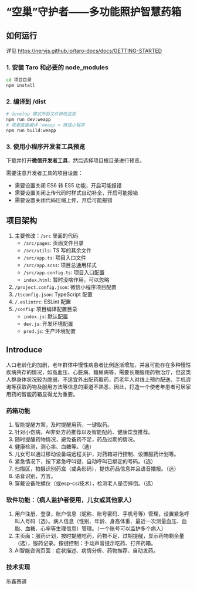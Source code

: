 # “空巢”守护者——多功能照护智慧药箱

## 如何运行

详见 https://nervjs.github.io/taro-docs/docs/GETTING-STARTED

### 1. 安装 Taro 和必要的 node_modules

```bash
cd 项目目录
npm install
```

### 2. 编译到 /dist

```bash
# develop 模式开启文件修改监视
npm run dev:weapp
# 或者直接编译：weapp = 微信小程序
npm run build:weapp
```
### 3. 使用小程序开发者工具预览

下载并打开**微信开发者工具**，然后选择项目根目录进行预览。

需要注意开发者工具的项目设置：

- 需要设置关闭 ES6 转 ES5 功能，开启可能报错
- 需要设置关闭上传代码时样式自动补全，开启可能报错
- 需要设置关闭代码压缩上传，开启可能报错

## 项目架构

1. 主要修改：`/src` 里面的代码
    - `/src/pages`: 页面文件目录
    - `/src/utils`: TS 写的其余文件
    - `/src/app.ts`: 项目入口文件
    - `/src/app.scss`: 项目总通用样式
    - `/src/app.config.ts`: 项目入口配置
    - `index.html`: 暂时没啥作用，可以忽略
2. `/project.config.json`: 微信小程序项目配置
3. `/tsconfig.json`: TypeScript 配置
4. `/.eslintrc`: ESLint 配置
5. `/config`: 项目编译配置目录
    - `index.js`: 默认配置
    - `dev.js`: 开发环境配置
    - `prod.js`: 生产环境配置

## Introduce

人口老龄化的加剧，老年群体中慢性病患者比例逐渐增加，并且可能存在多种慢性疾病共存的情况，如高血压、心脏病、糖尿病等，需要长期服用药物治疗，但这类人群身体状况较为脆弱，不适宜外出配药取药，而老年人对线上预约配送、手机咨询等获取药物及服用方法等信息的渠道不熟悉，因此，打造一个使老年患者可居家用药的智能药箱显得尤为重要。

### 药箱功能

1. 智能提醒方案，及时提醒用药，一键取药。
2. 针对小伤病，AI非处方药推荐以及智能配药、健康饮食推荐。
3. 随时提醒药物情况，避免备药不足，药品过期的情况。
4. 健康检测，测心率、血糖等。（选）
5. 儿女可以通过移动设备端远程关护，对药箱进行控制、设置服药计划等。
6. 紧急情况下，按下紧急呼叫键，自动呼叫已绑定的号码。（选）
7. 扫描区，拍摄识别药盒（或条形码），提炼药品信息并且语音播报。（选）
8. 语音识别，方言。
9. 穿戴设备陀螺仪（或esp-csi技术），检测老人是否摔倒。（选）

### 软件功能：（病人监护者使用，儿女或其他家人）

1. 用户注册、登录，账户信息（昵称、账号密码、手机号等）管理，设置紧急呼叫人号码（选）。病人信息（性别、年龄、身高体重、最近一次测量血压、血脂、血糖、心率等生理信息）管理。（一个账号可以监护多个病人）
2. 主页面：服药计划，按时提醒吃药，药物不足、过期提醒，显示药物剩余量（选），服药记录。按键控制：手动声音提示吃药、打开药箱。
3. AI智能咨询页面：症状描述、病情分析、药物推荐、自动发药。

### 技术实现

乐鑫赛道
